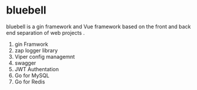 # bluebell
bluebell is a gin framework and Vue framework based on the front and back end separation of web projects .



1. gin Framwork
2. zap logger library
3. Viper config managemnt
4. swagger
5. JWT Authentation
7. Go for MySQL
8. Go for Redis


